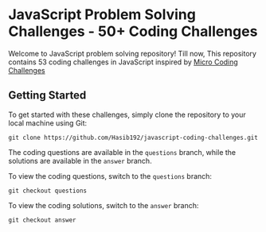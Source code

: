# JavaScript Problem Solving Challenges - 50+ Coding Challenges

Welcome to JavaScript problem solving repository! Till now, This repository contains 53 coding challenges in JavaScript inspired by [Micro Coding Challenges](https://dev.to/codeguppy/micro-coding-challenges-with-solutions-106m)

<!-- The repository is designed to help programmer improve their problem-solving skills, and to give programmer an opportunity to practice writing clean, efficient, and effective JavaScript code and become a better programmer. -->

## Getting Started
To get started with these challenges, simply clone the repository to your local machine using Git:
```
git clone https://github.com/Hasib192/javascript-coding-challenges.git
```
The coding questions are available in the `questions` branch, while the solutions are available in the `answer` branch. 

To view the coding questions, switch to the `questions` branch:
```
git checkout questions
```
To view the coding solutions, switch to the `answer` branch:
``` 
git checkout answer
```
